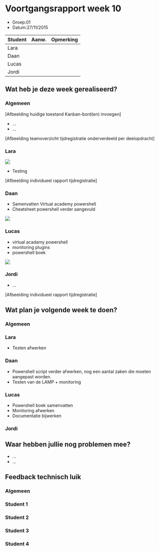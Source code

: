 # Voortgangsrapport week 10

* Groep:01	
* Datum:27/11/2015

| Student  | Aanw. | Opmerking |
| :---     | :---  | :---      |
| Lara |       |           |
| Daan |       |           |
| Lucas |       |           |
| Jordi |       |           |

## Wat heb je deze week gerealiseerd?

### Algemeen

[Afbeelding huidige toestand Kanban-bord(en) invoegen]

* ...
* ...

[Afbeelding teamoverzicht tijdregistratie onderverdeeld per deelopdracht]

### Lara

![](https://i.gyazo.com/2aa09a38734b34ed4d0f84a51f1d32c3.png)
* Testing

[Afbeelding individueel rapport tijdregistratie]

### Daan

* Samenvatten Virtual academy powershell
* Cheatsheet powershell verder aangevuld

![](https://github.com/HoGentTIN/ops3-g01/blob/master/weekrapport/img/Week10_Daan_toggle.PNG)

### Lucas

* virtual acadamy powershell
* monitoring plugins
* powershell boek

![](https://github.com/HoGentTIN/ops3-g01/blob/master/weekrapport/img/Week10_Lucas_toggl.PNG)

### Jordi

* ...

[Afbeelding individueel rapport tijdregistratie]

## Wat plan je volgende week te doen?

### Algemeen
### Lara
- Testen afwerken
### Daan
- Powershell script verder afwerken, nog een aantal zaken die moeten aangepast worden.
- Testen van de LAMP + monitoring
### Lucas
- Powershell boek samenvatten
- Monitoring afwerken
- Documentatie bijwerken
### Jordi

## Waar hebben jullie nog problemen mee?

* ...
* ...

## Feedback technisch luik

### Algemeen

### Student 1
### Student 2
### Student 3
### Student 4


